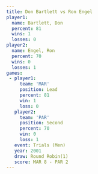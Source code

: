 ```yaml
---
title: Don Bartlett vs Ron Engel
player1:             
  name: Bartlett, Don
  percent: 81        
  wins: 1            
  losses: 0          
player2:             
  name: Engel, Ron   
  percent: 70        
  wins: 0            
  losses: 1          
games:
 - player1:        
     team: 'MAR'   
     position: Lead
     percent: 81   
     win: 1        
     loss: 0       
   player2:          
     team: 'PAR'     
     position: Second
     percent: 70     
     win: 0          
     loss: 1         
   event: Trials (Men) 
   year: 2001          
   draw: Round Robin(1)
   score: MAR 8 - PAR 2
---
```

